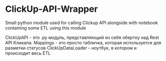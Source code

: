 # ClickUp-API-Wrapper
Small python module used for calling Clickup API alongside with notebook containing some ETL using this module

ClickUpAPI - это .py модуль, представляющий из себя обертку над Rest API Кликапа.
Mappings - это просто табличка, которая используется для разметки статусов
ClickUpDataLoader - ноутбук, в котором и происходит весь ETL
